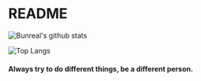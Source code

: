 # README

![Bunreal's github stats](https://github-readme-stats.vercel.app/api?username=Bunreal&theme=graywhite&show_icons=true)

![Top Langs](https://github-readme-stats.vercel.app/api/top-langs/?username=Bunreal&layout=compact&theme=graywhite)

#### Always try to do different things, be a different person.

